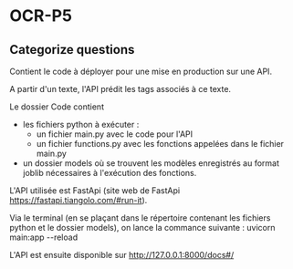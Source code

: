 # OCR-P5
## Categorize questions
Contient le code à déployer pour une mise en production sur une API.

A partir d'un texte, l'API prédit les tags associés à ce texte.

Le dossier Code contient 
- les fichiers python à exécuter :
  - un fichier main.py avec le code pour l'API
  - un fichier functions.py avec les fonctions appelées dans le fichier main.py
- un dossier models où se trouvent les modèles enregistrés au format joblib nécessaires à l'exécution des fonctions.

L'API utilisée est FastApi (site web de FastApi https://fastapi.tiangolo.com/#run-it).

Via le terminal (en se plaçant dans le répertoire contenant les fichiers python et le dossier models), on lance la commance suivante :
  uvicorn main:app --reload

L'API est ensuite disponible sur http://127.0.0.1:8000/docs#/

